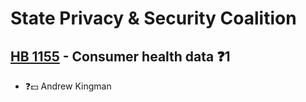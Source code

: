 # State Privacy & Security Coalition

## [HB 1155](/bill/2023-24/hb/1155/) - Consumer health data   ❓1
* ❓💵 Andrew Kingman
